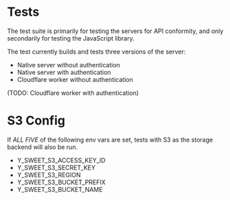 # Tests

The test suite is primarily for testing the servers for API conformity, and only secondarily for
testing the JavaScript library.

The test currently builds and tests three versions of the server:

- Native server without authentication
- Native server with authentication
- Cloudflare worker without authentication

(TODO: Cloudflare worker with authentication)

# S3 Config

If _ALL FIVE_ of the following env vars are set, tests
with S3 as the storage backend will also be run.

- Y_SWEET_S3_ACCESS_KEY_ID
- Y_SWEET_S3_SECRET_KEY
- Y_SWEET_S3_REGION
- Y_SWEET_S3_BUCKET_PREFIX
- Y_SWEET_S3_BUCKET_NAME
